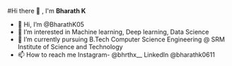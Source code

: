 #Hi there 👋 , I'm **Bharath K** 
- 👋 Hi, I’m @BharathK05
- 👀 I’m interested in Machine learning, Deep learning, Data Science
- 🌱 I’m currently pursuing B.Tech Computer Science Engineering @ SRM Institute of Science and Technology 
- 📫 How to reach me Instagram- @bhrthx__ LinkedIn @bharathk0611

<!---
BharathK05/BharathK05 is a ✨ special ✨ repository because its `README.md` (this file) appears on your GitHub profile.
You can click the Preview link to take a look at your changes.
--->
